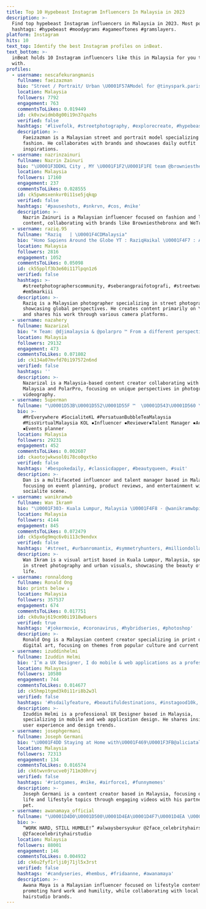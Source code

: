 ```yaml
---
title: Top 10 Hypebeast Instagram Influencers In Malaysia in 2023
description: >-
  Find top hypebeast Instagram influencers in Malaysia in 2023. Most popular
  hashtags: #hypebeast #moodygrams #agameoftones #gramslayers.
platform: Instagram
hits: 10
text_top: Identify the best Instagram profiles on inBeat.
text_bottom: >-
  inBeat holds 10 Instagram influencers like this in Malaysia for you to connect
  with.
profiles:
  - username: nescafekurangmanis
    fullname: faeizazman
    bio: "Street / Portrait/ Urban \U0001F57AModel for @tinyspark.paris \U0001F3ABUse FAEIZ 20\U0001F60D \U0001F5FA️ The best outfit of the day \U0001F50E CLICK TO DISCOVER"
    location: Malaysia
    followers: 7792
    engagement: 763
    commentsToLikes: 0.019449
    id: ck0vzwidmb8g00i19n37qazhs
    verified: false
    hashtags: '#livefolk, #streetphotography, #explorecreate, #hypebeastkicks'
    description: >-
      Faeizazman is a Malaysian street and portrait model specializing in urban
      fashion. He collaborates with brands and showcases daily outfit
      inspirations.
  - username: nazrinzainuri
    fullname: Nazrin Zainuri
    bio: "\U0001F3DDKL City , MY \U0001F1F2\U0001F1FE team @browniesthebronx @wetryjagayou"
    location: Malaysia
    followers: 17160
    engagement: 237
    commentsToLikes: 0.028555
    id: ck5pwmsxenkvr0i11se5jqkqp
    verified: false
    hashtags: '#pauseshots, #snkrvn, #cos, #nike'
    description: >-
      Nazrin Zainuri is a Malaysian influencer focused on fashion and lifestyle
      content, collaborating with brands like Browniesthebronx and WeTryJagaYou.
  - username: raziq.95
    fullname: "Raziq   | \U0001F4CDMalaysia"
    bio: "Homo Sapiens Around the Globe YT : RaziqHaikal \U0001F4F7 : A7Riii, EM5 Mii, EM5 Miii"
    location: Malaysia
    followers: 2816
    engagement: 1052
    commentsToLikes: 0.05098
    id: ck55pplf3b3e60i117lpqn1z6
    verified: false
    hashtags: >-
      #streetphotographerscommunity, #seberangpraifotografi, #streetwearfashion,
      #em5markiii
    description: >-
      Raziq is a Malaysian photographer specializing in street photography,
      showcasing global perspectives. He creates content primarily on YouTube
      and shares his work through various camera platforms.
  - username: nazahery
    fullname: Nazarizal
    bio: "⌘ Team: @djimalaysia & @polarpro ™ From a different perspective \U0001F4CDKuala Lumpur, Malaysia"
    location: Malaysia
    followers: 29132
    engagement: 473
    commentsToLikes: 0.071802
    id: ck134a07mvfd70i197572n6nd
    verified: false
    hashtags: ''
    description: >-
      Nazarizal is a Malaysia-based content creator collaborating with DJ
      Malaysia and PolarPro, focusing on unique perspectives in photography and
      videography.
  - username: 5uperman
    fullname: "\U0001D53B\U0001D552\U0001D55F ™  \U0001D543\U0001D560 \U0001F1F2\U0001F1FE"
    bio: >-
      #MrEverywhere #SocialiteKL #PersatuanBubbleTeaMalaysia
      #MissVirtualMalaysia KOL ▪️Influencer ▪️Reviewer▪️Talent Manager ▪️Actor
      ▪️Events planner
    location: Malaysia
    followers: 29231
    engagement: 452
    commentsToLikes: 0.002607
    id: ckaotojwkwsol0i78co0qxtko
    verified: false
    hashtags: '#bespokedaily, #classicdapper, #beautyqueen, #suit'
    description: >-
      Dan is a multifaceted influencer and talent manager based in Malaysia,
      focusing on event planning, product reviews, and entertainment within the
      socialite scene.
  - username: wanikramwb
    fullname: Wan Ikram®️
    bio: "\U0001F303- Kuala Lumpur, Malaysia \U0001F4F8 - @wanikramwbpictures \U0001F4F7 - @thelocovisual Tiktok - wanikramwb"
    location: Malaysia
    followers: 4144
    engagement: 845
    commentsToLikes: 0.072479
    id: ck5px6g9mqc6v0i113c9endvx
    verified: false
    hashtags: '#street, #urbanromantix, #symmetryhunters, #milliondollarvisuals'
    description: >-
      Wan Ikram is a visual artist based in Kuala Lumpur, Malaysia, specializing
      in street photography and urban visuals, showcasing the beauty of everyday
      life.
  - username: ronnaldong
    fullname: Ronald Ong
    bio: prints below ↓
    location: Malaysia
    followers: 357537
    engagement: 674
    commentsToLikes: 0.017751
    id: ck0u9aj619cm90i1918w8uers
    verified: true
    hashtags: '#jokermovie, #coronavirus, #hybridseries, #photoshop'
    description: >-
      Ronald Ong is a Malaysian content creator specializing in print design and
      digital art, focusing on themes from popular culture and current events.
  - username: izuddinhelmi
    fullname: Izuddin Helmi
    bio: 'I’m a UX Designer, I do mobile & web applications as a professional job.'
    location: Malaysia
    followers: 10580
    engagement: 744
    commentsToLikes: 0.014677
    id: ck5hmp1tgmd3k0i11ri8b2w3l
    verified: false
    hashtags: '#hsdailyfeature, #beautifuldestinations, #instagood10k, #lensbible'
    description: >-
      Izuddin Helmi is a professional UX Designer based in Malaysia,
      specializing in mobile and web application design. He shares insights on
      user experience and design trends.
  - username: josephgermani
    fullname: Joseph Germani
    bio: "\U0001F4DD Staying at Home with\U0001F469\U0001F3FB@aliciatal & \U0001F436@lovebambee \U0001F3A5 New YouTube Video ⬇️"
    location: Malaysia
    followers: 72313
    engagement: 134
    commentsToLikes: 0.016574
    id: ck6twvn9rucve0j711m30hrvj
    verified: false
    hashtags: '#riotgames, #nike, #airforce1, #funnymemes'
    description: >-
      Joseph Germani is a content creator based in Malaysia, focusing on family
      life and lifestyle topics through engaging videos with his partner and
      pet.
  - username: awanamaya_official
    fullname: "\U0001D4D0\U0001D500\U0001D4EA\U0001D4F7\U0001D4EA \U0001D4DC\U0001D4EA\U0001D502\U0001D4EA"
    bio: >-
      “WORK HARD, STILL HUMBLE!” #alwaysbersyukur @2face_celebrityhairstudio.hq
      @2facecelebrityhairstudio
    location: Malaysia
    followers: 88001
    engagement: 146
    commentsToLikes: 0.004932
    id: ck6u2fyf1rlji0j71jl5x3rst
    verified: false
    hashtags: '#candyseries, #hembus, #fridaanne, #awanamaya'
    description: >-
      Awana Maya is a Malaysian influencer focused on lifestyle content,
      promoting hard work and humility, while collaborating with local
      hairstudio brands.
---
```


